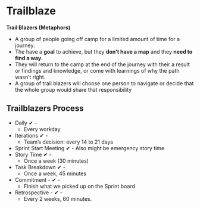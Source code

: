 # Trailblaze

**Trail Blazers (Metaphors)**

- A group of people going off camp for a limited amount of time for a journey.
- The have a **goal** to achieve, but they **don’t have a map** and they **need to find a way**.
- They will return to the camp at the end of the journey with their a result or findings and knowledge, or come with learnings of why the path wasn’t right.
- A group of trail blazers will choose one person to navigate or decide that the whole group would share that responsibility 

## Trailblazers Process

- Daily ✔ - 
    - Every workday
- Iterations ✔ - 
    - Team’s decision: every 14 to 21 days
- Sprint Start Meeting ✔  - Also might be emergency story time
- Story Time ✔ - 
    - Once a week (30 minutes) 
- Task Breakdown ✔ - 
    - Once a week, 45 minutes
- Commitment - ✔ - 
    - Finish what we picked up on the Sprint board
- Retrospective - ✔ - 
    - Every 2 weeks, 60 minutes.
